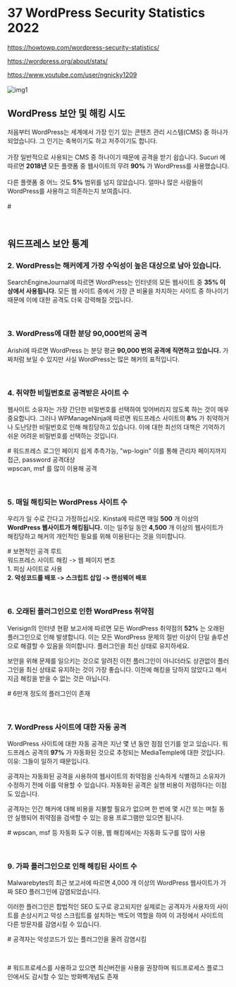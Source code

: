 # 37 WordPress Security Statistics 2022
https://howtowp.com/wordpress-security-statistics/

https://wordpress.org/about/stats/

https://www.youtube.com/user/ngnicky1209
<br><br>
![img1](./../../img/37-WordPress-security-statistics-1.png)
<br>
<h2>WordPress 보안 및 해킹 시도</h2>
<p>처음부터 WordPress는 세계에서 가장 인기 있는 콘텐츠 관리 시스템(CMS) 중 하나가 되었습니다. 그 인기는 축복이기도 하고 저주이기도 합니다. 
<br><br>
가장 일반적으로 사용되는 CMS 중 하나이기 때문에 공격을 받기 쉽습니다. Sucuri 에 따르면 <strong>2018년</strong> 모든 플랫폼 중 웹사이트의 무려 <strong>90%</strong> 가 WordPress를 사용했습니다.
<br><br>
다른 플랫폼 중 어느 것도 <strong>5%</strong> 범위를 넘지 않았습니다. 얼마나 많은 사람들이 WordPress를 사용하고 의존하는지 보여줍니다.
<br><br>
# </p>
<br>
<h2>워드프레스 보안 통계</h2>
<h3>2. WordPress는 해커에게 가장 수익성이 높은 대상으로 남아 있습니다.</h3>
<p>SearchEngineJournal에 따르면 WordPress는 인터넷의 모든 웹사이트 중 <strong>35% 이상에서 사용됩니다.</strong> 모든 웹 사이트 중에서 가장 큰 비율을 차지하는 사이트 중 하나이기 때문에 이에 대한 공격도 더욱 강력해질 것입니다.</p>
<br>
<h3>3. WordPress에 대한 분당 90,000번의 공격</h3>
<p>Arishi에 따르면 WordPress 는 분당 평균 <strong>90,000 번의 공격에 직면하고 있습니다.</strong> 가짜처럼 보일 수 있지만 사실 WordPress는 많은 해커의 표적입니다.</p>
<br>
<h3>4. 취약한 비밀번호로 공격받은 사이트 수</h3>
<p>웹사이트 소유자는 가장 간단한 비밀번호를 선택하여 잊어버리지 않도록 하는 것이 매우 중요합니다. 그러나 WPManageNinja에 따르면 워드프레스 사이트의 <strong>8%</strong> 가 취약하거나 도난당한 비밀번호로 인해 해킹당하고 있습니다. 이에 대한 최선의 대책은 기억하기 쉬운 어려운 비밀번호를 선택하는 것입니다.</p>
<p># 워드프레스 로그인 페이지 쉽게 추측가능, "wp-login" 이를 통해 관리자 페이지까지 접근, password 공격대상
<br>
wpscan, msf 를 많이 이용해 공격</p>
<br>
<h3>5. 매일 해킹되는 WordPress 사이트 수</h3>
<p>우리가 일 수로 간다고 가정하십시오. Kinsta에 따르면 매일 <strong>500</strong> 개 이상의 <strong>WordPress 웹사이트가 해킹됩니다.</strong> 이는 일주일 동안 <strong>4,500</strong> 개 이상의 웹사이트가 해킹당하고 해커의 개인적인 필요를 위해 이용된다는 것을 의미합니다. </p>
<p># 보편적인 공격 루트
<br>
워드프레스 사이트 해킹 -> 웹 페이지 변조
<br>
1. 피싱 사이트로 사용
<br>
<strong>2. 악성코드를 배포 -> 스크립트 삽입 -> 랜섬웨어 배포</strong></p>
<br>
<h3>6. 오래된 플러그인으로 인한 WordPress 취약점</h3>
<p>Verisign의 인터넷 현황 보고서에 따르면 모든 WordPress 취약점의 <strong>52%</strong> 는 오래된 플러그인으로 인해 발생합니다. 이는 모든 WordPress 문제의 절반 이상이 단일 솔루션으로 해결할 수 있음을 의미합니다. 플러그인을 최신 상태로 유지하세요.

보안을 위해 문제를 일으키는 것으로 알려진 이전 플러그인이 아니더라도 상관없이 플러그인을 최신 상태로 유지하는 것이 가장 좋습니다. 이전에 해킹을 당하지 않았다고 해서 지금 해킹을 받을 수 없는 것은 아닙니다.</p>
<p># 6만개 정도의 플러그인이 존재</p>
<br>
<h3>7. WordPress 사이트에 대한 자동 공격</h3>
<p>WordPress 사이트에 대한 자동 공격은 지난 몇 년 동안 점점 인기를 얻고 있습니다. 워드프레스 공격의 <strong>97%</strong> 가 자동화된 것으로 추정되는 MediaTemple에 대한 것입니다. 이유: 그들이 일하기 때문입니다. 

공격자는 자동화된 공격을 사용하여 웹사이트의 취약점을 신속하게 식별하고 소유자가 수정하기 전에 이를 악용할 수 있습니다. 자동화된 공격은 실행 비용이 저렴하다는 이점도 있습니다. 

공격자는 인간 해커에 대해 비용을 지불할 필요가 없으며 한 번에 몇 시간 또는 며칠 동안 실행되어 취약점을 검색할 수 있는 응용 프로그램만 있으면 됩니다.</p>
<p># wpscan, msf 등 자동화 도구 이용, 웹 해킹에서는 자동화 도구를 많이 사용</p>
<br>
<h3>9. 가짜 플러그인으로 인해 해킹된 사이트 수</h3>
<p>Malwarebytes의 최근 보고서에 따르면 4,000 개 이상의 WordPress 웹사이트가 가짜 SEO 플러그인에 감염되었습니다. 

이러한 플러그인은 합법적인 SEO 도구로 광고되지만 실제로는 공격자가 사용자의 사이트를 손상시키고 악성 스크립트를 설치하는 백도어 역할을 하여 이 과정에서 사이트의 다른 방문자를 감염시킬 수 있습니다.</p>
<p># 공격자는 악성코드가 있는 플러그인을 올려 감염시킴</p>
<br>
<p># 워드프로세스를 사용하고 있으면 최신버전을 사용을 권장하며 워드프로세스 플로그인에서도 감시할 수 있는 방화벽개념도 존재
<!-- <br><br><br><br><br><br><br><br><br><br>
<p>
1. 워드프레스는 가장 공격을 많이 받은 CMS입니다.
<br>
2. 워드프레스는 해커들에게 가장 수익성이 높은 표적으로 남아 있습니다.
<br>
3. WordPress에 대한 분당 90,000번의 공격
<br>
4. 취약한 비밀번호로 인한 공격 사이트 수
<br>
5. 매일 해킹되는 워드프레스 사이트 수
<br>
6. 오래된 플러그인으로 인한 WordPress 취약점
<br>
7. WordPress 사이트에 대한 자동 공격
<br>
8. WordPress는 가장 취약한 CMS입니다.
<br>
9.  가짜 플러그인으로 인한 해킹 사이트 수
<br>
10. 악용 시도를 차단하는 Wordfence
<br>
11. Wordfence에서 악성 로그인 시도 발견
<br>
12. WordPress에 대한 최악의 공격
<br>
13. 수년간 랜섬웨어의 성장
<br>
14. 워드프레스 웹사이트 해킹의 주요 전술
<br>
15. 웹사이트 해킹에 필요한 평균 시간
<br>
16. 크로스 사이트 스크립팅으로 인한 사이버 공격 
<br>
17. 전자 상거래 상점에 대한 사이버 공격
<br>
18. 지난해 기록된 위반사항
<br>
19. 웹사이트에서 최신 버전의 워드프레스를 사용 중입니다.
<br>
20. WordPress에서 가장 많이 해킹된 플러그인
<br>
21. WordPress 핵심 취약점이 포함된 WPScan 데이터베이스
<br>
22. Akismet에서 차단한 스팸 댓글 수
<br>
23. Wordfence가 감지한 Gutenberg 템플릿 취약점
<br>
24. 해커의 표적이 되는 중소기업
<br>
25. 사이버 공격으로 폐업하는 기업
<br>
26. 데이터 유출의 평균 비용
<br>
27. 데이터 유출로 인한 중소기업 비용
<br>
28. 사이버 공격을 받는 중소기업
<br>
29. 중소기업에 대한 사이버 공격의 비율
<br>
30. 사이버 공격의 영향을 받는 중소기업
<br>
31. 중소기업에 대한 가장 일반적인 유형의 공격
<br>
32. 랜섬웨어 공격 해결에 필요한 시간
<br>
33. 랜섬웨어로 폐업하는 중소기업
<br>
34. 중소기업의 평균 다운타임 비용
<br>
35. 매일 만들어지는 악성코드
<br>
36. 호스팅으로 인한 웹사이트 해킹
<br>
37. 테마로 인한 웹사이트 해킹</p> -->